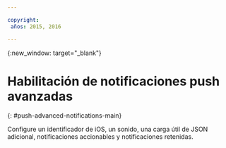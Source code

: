 ```yaml
---

copyright:
 años: 2015, 2016

---
```


{:new_window: target="_blank"}
# Habilitación de notificaciones push avanzadas
{: #push-advanced-notifications-main}

Configure un identificador de iOS, un sonido, una carga útil de JSON adicional, notificaciones accionables y notificaciones retenidas.
